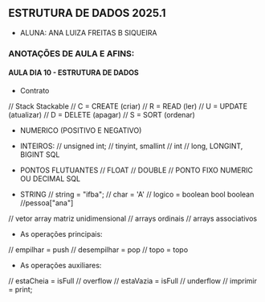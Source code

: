 ## ESTRUTURA DE DADOS 2025.1

- ALUNA: ANA LUIZA FREITAS B SIQUEIRA

### ANOTAÇÕES DE AULA E AFINS:

#### AULA DIA 10 - ESTRUTURA DE DADOS
- Contrato

// Stack Stackable
// C = CREATE (criar)
// R = READ (ler)
// U = UPDATE (atualizar)
// D = DELETE (apagar)
// S = SORT (ordenar)

- NUMERICO (POSITIVO E NEGATIVO)

- INTEIROS: 
    // unsigned int; // tinyint, smallint // int // long, LONGINT, BIGINT SQL

- PONTOS FLUTUANTES
    // FLOAT // DOUBLE
    // PONTO FIXO NUMERIC OU DECIMAL SQL

- STRING 
    // string = "ifba";
    // char = 'A'
    // logico = boolean bool boolean
    //pessoa["ana"]

// vetor array matriz unidimensional
// arrays ordinais
// arrays associativos

-  As operações principais:

// empilhar = push
// desempilhar = pop
// topo = topo


- As operações auxiliares:

// estaCheia = isFull // overflow
// estaVazia = isFull // underflow
// imprimir = print;